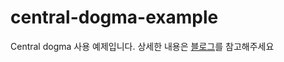 # central-dogma-example
Central dogma 사용 예제입니다. 상세한 내용은 [블로그](https://code-run.tistory.com/75)를 참고해주세요

